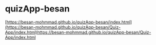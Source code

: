 # quizApp-besan
[https://besan-mohmmad.github.io/quizApp-besan/index.html](https://besan-mohmmad.github.io/quizApp-besan/Quiz-App/index.html)https://besan-mohmmad.github.io/quizApp-besan/Quiz-App/index.html
